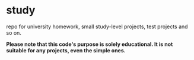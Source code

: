 # study

repo for university homework, small study-level projects, test projects and so on.

__Please note that this code's purpose is solely educational. It is not suitable for any projects, even the simple ones.__
